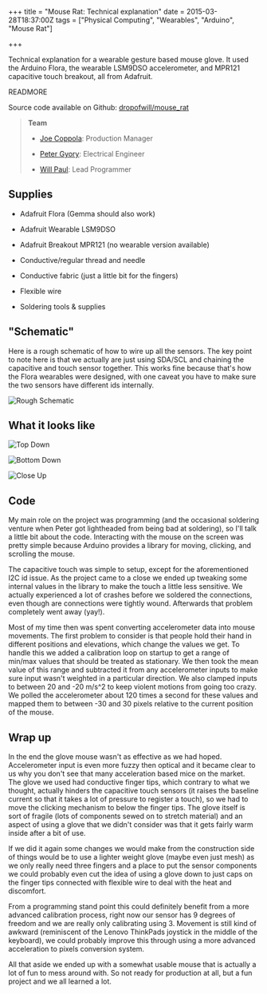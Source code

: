 +++
title = "Mouse Rat: Technical explanation"
date = 2015-03-28T18:37:00Z
tags = ["Physical Computing", "Wearables", "Arduino", "Mouse Rat"]

+++

Technical explanation for a wearable gesture based mouse glove. It used the Arduino Flora, the wearable LSM9DSO accelerometer, and MPR121 capacitive touch breakout, all from Adafruit.

READMORE

Source code available on Github: [dropofwill/mouse_rat](http://github.com/dropofwill/mouse_rat)

> **Team**
>
> * [Joe Coppola](https://github.com/JosephCoppola): Production Manager
>
> * [Peter Gyory](https://github.com/Petroochio): Electrical Engineer
>
> * [Will Paul](https://github.com/dropofwill): Lead Programmer


## Supplies

* Adafruit Flora (Gemma should also work)

* Adafruit Wearable LSM9DSO

* Adafruit Breakout MPR121 (no wearable version available)

* Conductive/regular thread and needle

* Conductive fabric (just a little bit for the fingers)

* Flexible wire

* Soldering tools & supplies


## "Schematic"

Here is a rough schematic of how to wire up all the sensors. The key point to note here is that we actually are just using SDA/SCL and chaining the capacitive and touch sensor together. This works fine because that's how the Flora wearables were designed, with one caveat you have to make sure the two sensors have different ids internally.

![Rough Schematic](https://raw.githubusercontent.com/dropofwill/mouse_rat/master/mouse_rat-schematic.jpg)


## What it looks like

![Top Down](https://raw.githubusercontent.com/dropofwill/mouse_rat/master/mouse_rat-top-down.jpg)

![Bottom Down](https://raw.githubusercontent.com/dropofwill/mouse_rat/master/mouse_rat-bottom-down.jpg)

![Close Up](https://raw.githubusercontent.com/dropofwill/mouse_rat/master/mouse_rat-close-up.jpg)


## Code

My main role on the project was programming (and the occasional soldering venture when Peter got lightheaded from being bad at soldering), so I'll talk a little bit about the code. Interacting with the mouse on the screen was pretty simple because Arduino provides a library for moving, clicking, and scrolling the mouse.

The capacitive touch was simple to setup, except for the aforementioned I2C id issue. As the project came to a close we ended up tweaking some internal values in the library to make the touch a little less sensitive. We actually experienced a lot of crashes before we soldered the connections, even though are connections were tightly wound. Afterwards that problem completely went away (yay!).

Most of my time then was spent converting accelerometer data into mouse movements. The first problem to consider is that people hold their hand in different positions and elevations, which change the values we get. To handle this we added a calibration loop on startup to get a range of min/max values that should be treated as stationary. We then took the mean value of this range and subtracted it from any accelerometer inputs to make sure input wasn't weighted in a particular direction. We also clamped inputs to between 20 and -20 m/s^2 to keep violent motions from going too crazy. We polled the accelerometer about 120 times a second for these values and mapped them to between -30 and 30 pixels relative to the current position of the mouse.


## Wrap up

In the end the glove mouse wasn't as effective as we had hoped. Accelerometer input is even more fuzzy then optical and it became clear to us why you don't see that many acceleration based mice on the market. The glove we used had conductive finger tips, which contrary to what we thought, actually hinders the capacitive touch sensors (it raises the baseline current so that it takes a lot of pressure to register a touch), so we had to move the clicking mechanism to below the finger tips. The glove itself is sort of fragile (lots of components sewed on to stretch material) and an aspect of using a glove that we didn't consider was that it gets fairly warm inside after a bit of use.

If we did it again some changes we would make from the construction side of things would be to use a lighter weight glove (maybe even just mesh) as we only really need three fingers and a place to put the sensor components we could probably even cut the idea of using a glove down to just caps on the finger tips connected with flexible wire to deal with the heat and discomfort.

From a programming stand point this could definitely benefit from a more advanced calibration process, right now our sensor has 9 degrees of freedom and we are really only calibrating using 3. Movement is still kind of awkward (reminiscent of the Lenovo ThinkPads joystick in the middle of the keyboard), we could probably improve this through using a more advanced acceleration to pixels conversion system.

All that aside we ended up with a somewhat usable mouse that is actually a lot of fun to mess around with. So not ready for production at all, but a fun project and we all learned a lot.
